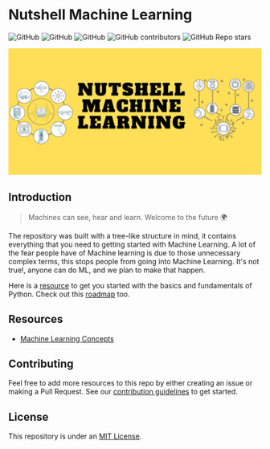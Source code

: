 # Nutshell Machine Learning

![GitHub](https://img.shields.io/github/license/EdemGold/Nutshell-Machine-Learning)
![GitHub](https://img.shields.io/badge/Contributions-welcome-green)
![GitHub](https://img.shields.io/badge/PRs-welcome-green)
![GitHub contributors](https://img.shields.io/github/contributors/EdemGold/Nutshell-Machine-Learning)
![GitHub Repo stars](https://img.shields.io/github/stars/EdemGold/Nutshell-Machine-Learning)

![Image](./Images/Image_1.png)

## Introduction

> Machines can see, hear and learn. Welcome to the future 🌍

The repository was built with a tree-like structure in mind, it contains everything that you need to getting started with Machine Learning. A lot of the fear people have of Machine learning is due to those unnecessary complex terms, this stops people from going into Machine Learning. It's not true!, anyone can do ML, and we plan to make that happen.

Here is a [resource](https://github.com/Mannuel25/Nutshell-Machine-Learning/blob/main/Learn_Python.md) to get you started with the basics and fundamentals of Python. Check out this [roadmap](Roadmap/roadmap.md) too.

## Resources

- [Machine Learning Concepts](https://github.com/EdemGold/Nutshell-Machine-Learning/tree/main/Machine%20Learning%20Concepts)

## Contributing

Feel free to add more resources to this repo by either creating an issue or making a Pull Request. See our [contribution guidelines](./Contributing.md) to get started.

## License

This repository is under an [MIT License](https://choosealicense.com/licenses/mit/).
